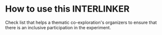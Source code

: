 # How to use this INTERLINKER

Check list that helps a thematic co-exploration's organizers to ensure that there is an inclusive participation in the experiment.